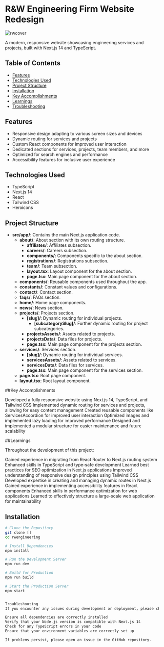 # R&W Engineering Firm Website Redesign
![rwcover](https://github.com/travisburns/engineeringsite/assets/41456635/200dd038-dbdd-4d02-8f24-00d0b771b533)

A modern, responsive website showcasing engineering services and projects, built with Next.js 14 and TypeScript.

## Table of Contents
- [Features](#features)
- [Technologies Used](#technologies-used)
- [Project Structure](#project-structure)
- [Installation](#installation)
- [Key Accomplishments](#key-accomplishments)
- [Learnings](#learnings)
- [Troubleshooting](#troubleshooting)

## Features

- Responsive design adapting to various screen sizes and devices
- Dynamic routing for services and projects
- Custom React components for improved user interaction
- Dedicated sections for services, projects, team members, and more
- Optimized for search engines and performance
- Accessibility features for inclusive user experience

## Technologies Used

- TypeScript
- Next.js 14
- React
- Tailwind CSS
- Heroicons

## Project Structure

* **src/app/**: Contains the main Next.js application code.
  * **about/**: About section with its own routing structure.
    * **affiliates/**: Affiliates subsection.
    * **careers/**: Careers subsection.
    * **components/**: Components specific to the about section.
    * **registrations/**: Registrations subsection.
    * **team/**: Team subsection.
    * **layout.tsx**: Layout component for the about section.
    * **page.tsx**: Main page component for the about section.
  * **components/**: Reusable components used throughout the app.
  * **constants/**: Constant values and configurations.
  * **contact/**: Contact section.
  * **faqs/**: FAQs section.
  * **home/**: Home page components.
  * **news/**: News section.
  * **projects/**: Projects section.
    * **[slug]/**: Dynamic routing for individual projects.
      * **[subcategorySlug]/**: Further dynamic routing for project subcategories.
    * **projectsAssets/**: Assets related to projects.
    * **projectsData/**: Data files for projects.
    * **page.tsx**: Main page component for the projects section.
  * **services/**: Services section.
    * **[slug]/**: Dynamic routing for individual services.
    * **servicesAssets/**: Assets related to services.
    * **servicesData/**: Data files for services.
    * **page.tsx**: Main page component for the services section.
  * **page.tsx**: Root page component.
  * **layout.tsx**: Root layout component.


##Key Accomplishments

Developed a fully responsive website using Next.js 14, TypeScript, and Tailwind CSS
Implemented dynamic routing for services and projects, allowing for easy content management
Created reusable components like ServicesAccordion for improved user interaction
Optimized images and implemented lazy loading for improved performance
Designed and implemented a modular structure for easier maintenance and future scalability

##Learnings

Throughout the development of this project:

Gained experience in migrating from React Router to Next.js routing system
Enhanced skills in TypeScript and type-safe development
Learned best practices for SEO optimization in Next.js applications
Improved understanding of responsive design principles using Tailwind CSS
Developed expertise in creating and managing dynamic routes in Next.js
Gained experience in implementing accessibility features in React components
Enhanced skills in performance optimization for web applications
Learned to effectively structure a large-scale web application for maintainability


## Installation

```bash
# Clone the Repository
git clone []
cd rwengineering

# Install Dependencies
npm install

# Run the Development Server
npm run dev

# Build for Production
npm run build

# Start the Production Server
npm start


Troubleshooting
If you encounter any issues during development or deployment, please check the following:

Ensure all dependencies are correctly installed
Verify that your Node.js version is compatible with Next.js 14
Check for any TypeScript errors in your code
Ensure that your environment variables are correctly set up

If problems persist, please open an issue in the GitHub repository.
